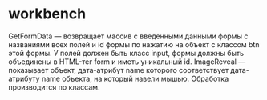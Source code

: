 # workbench
GetFormData — возвращает массив с введенными данными формы с названиями всех полей и id формы по нажатию на объект с классом btn этой формы. У полей должен быть класс input, формы должны быть объединены в HTML-тег form и иметь уникальный id.
   ImageReveal — показывает объект, дата-атрибут name которого соответствует дата-атрибуту name объекта, на который навели мышью. Обработка производится по классам.
